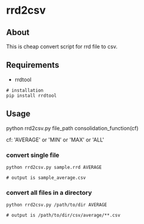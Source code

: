 # rrd2csv

## About 

This is cheap convert script for rrd file to csv.

## Requirements

* rrdtool

```
# installation
pip install rrdtool
```

## Usage

python rrd2csv.py file_path consolidation_function(cf)

cf: 'AVERAGE' or 'MIN' or 'MAX' or 'ALL'

### convert single file

```
python rrd2csv.py sample.rrd AVERAGE

# output is sample_average.csv
```

### convert all files in a directory

```
python rrd2csv.py /path/to/dir AVERAGE

# output is /path/to/dir/csv/average/**.csv
```

